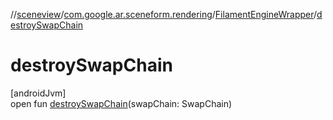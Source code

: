 //[sceneview](../../../index.md)/[com.google.ar.sceneform.rendering](../index.md)/[FilamentEngineWrapper](index.md)/[destroySwapChain](destroy-swap-chain.md)

# destroySwapChain

[androidJvm]\
open fun [destroySwapChain](destroy-swap-chain.md)(swapChain: SwapChain)
